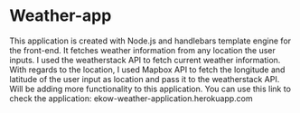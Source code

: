 # Weather-app
This application is created with Node.js and handlebars template engine for the front-end. 
It fetches weather information from any location the user inputs. 
I used the weatherstack API to fetch current weather information.
With regards to the location, 
I used Mapbox API to fetch the longitude and latitude of the user input as location and pass it to the weatherstack API. 
Will be adding more functionality to this application.
You can use this link to check the application:
ekow-weather-application.herokuapp.com 
